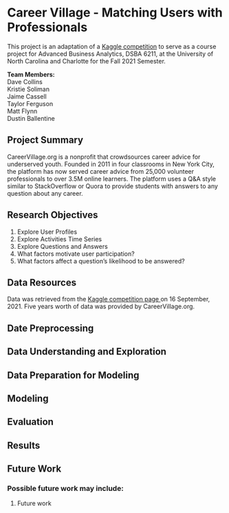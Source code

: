 # Career Village - Matching Users with Professionals
This project is an adaptation of a <a href="https://www.kaggle.com/c/data-science-for-good-careervillage">Kaggle competition</a> to serve as a course project for Advanced Business Analytics, DSBA 6211, at the University of North Carolina and Charlotte for the Fall 2021 Semester. 

<b>Team Members:</b> <br>
Dave Collins <br>
Kristie Soliman <br>
Jaime Cassell <br>
Taylor Ferguson <br>
Matt Flynn <br>
Dustin Ballentine <br>

<h2> Project Summary </h2>
CareerVillage.org is a nonprofit that crowdsources career advice for underserved youth. Founded in 2011 in four classrooms in New York City, the platform has now served career advice from 25,000 volunteer professionals to over 3.5M online learners. The platform uses a Q&A style similar to StackOverflow or Quora to provide students with answers to any question about any career. 
<h2> Research Objectives </h2>
<ol>
  <li> Explore User Profiles </li>
  <li> Explore Activities Time Series </li>
  <li> Explore Questions and Answers </li>
  <li> What factors motivate user participation? </li>
  <li> What factors affect a question’s likelihood to be answered? </li>
</ol>
<h2> Data Resources </h2>
Data was retrieved from the <a href="https://www.kaggle.com/c/data-science-for-good-careervillage/overview"> Kaggle competition page </a> 
on 16 September, 2021. Five years worth of data was provided by CareerVillage.org.

<h2> Date Preprocessing </h2>
<h2> Data Understanding and Exploration </h2>
<h2> Data Preparation for Modeling </h2>
<h2> Modeling </h2>
<h2> Evaluation </h2>
<h2> Results </h2>
<h2> Future Work </h2>
<h3> Possible future work may include:</h3>
<ol>
  <li>Future work</li>
</ol>
